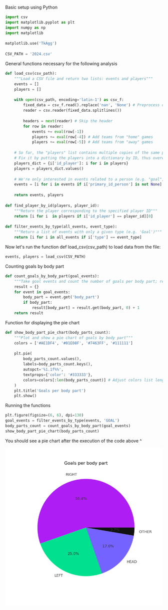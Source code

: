 Basic setup using Python


```python
import csv
import matplotlib.pyplot as plt
import numpy as np
import matplotlib

matplotlib.use('TkAgg')

CSV_PATH = '2024.csv'
```

General functions necessary for the following analysis


```python
def load_csv(csv_path):
    """Load a CSV file and return two lists: events and players"""
    events = []
    players = []
    
    with open(csv_path, encoding='latin-1') as csv_f:
        fixed_data = csv_f.read().replace('nan', 'None') # Preprocess data from csv-file
        reader = csv.reader(fixed_data.splitlines())
        
        headers = next(reader) # Skip the header
        for row in reader:
            events += eval(row[-1])
            players += eval(row[-4]) # Add teams from "home" games
            players += eval(row[-5]) # Add teams from "away" games
            
    # So far, the "players" list contains multiple copies of the same players from different games;
    # Fix it by putting the players into a dictionary by ID, thus overwriting duplicates
    players_dict = {i['id_player']: i for i in players}
    players = players_dict.values()
    
    # We're only interested in events related to a person (e.g. "goal", "card"). Remove the rest
    events = [i for i in events if i['primary_id_person'] is not None]
    
    return events, players

def find_player_by_id(players, player_id):
    """Return the player corresponding to the specified player ID"""
    return [i for i  in players if i['id_player'] == player_id][0]

def filter_events_by_type(all_events, event_type):
    """Return a list of events with only a given type (e.g. 'Goal')"""
    return [i for i in all_events if i['type'] == event_type]
```

Now let's run the function def load_csv(csv_path) to load data from the file:


```python
events, players = load_csv(CSV_PATH)
```

Counting goals by body part


```python
def count_goals_by_body_part(goal_events):
    """Take goal events and count the number of goals per body part; return as a dict"""
    result = {}
    for event in goal_events:
        body_part = event.get('body_part')
        if body_part:
            result[body_part] = result.get(body_part, 0) + 1
    return result

```

Function for displaying the pie chart


```python
def show_body_part_pie_chart(body_parts_count):
    """Plot and show a pie chart of goals by body part"""
    colors = ['#AE1DF4', '#01E08F', '#7463FF', '#111111']
    
    plt.pie(
        body_parts_count.values(),
        labels=body_parts_count.keys(),
        autopct='%1.1f%%',
        textprops={'color': '#333333'},
        colors=colors[:len(body_parts_count)] # Adjust colors list length
    )
    plt.title('Goals per body part')
    plt.show()
```

Running the functions


```python
plt.figure(figsize=(6, 6), dpi=130)
goal_events = filter_events_by_type(events, 'GOAL')
body_parts_count = count_goals_by_body_part(goal_events)
show_body_part_pie_chart(body_parts_count)
```

You should see a pie chart after the execution of the code above ^

![Goals per body part](assets/Figure_1.png)
